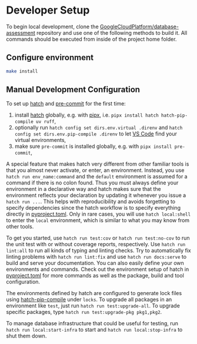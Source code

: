 # Developer Setup

To begin local development, clone the [GoogleCloudPlatform/database-assessment](https://github.com/GoogleCloudPlatform/database-assessment) repository and use one of the following methods to build it. All commands should be executed from inside of the project home folder.

## Configure environment

```bash
make install
```

## Manual Development Configuration

To set up [hatch] and [pre-commit] for the first time:

1. install [hatch] globally, e.g. with [pipx], i.e. `pipx install hatch hatch-pip-compile uv ruff`,
2. optionally run `hatch config set dirs.env.virtual .direnv` and `hatch config set dirs.env.pip-compile .direnv`
   to let [VS Code] find your virtual environments,
3. make sure `pre-commit` is installed globally, e.g. with `pipx install pre-commit`,

A special feature that makes hatch very different from other familiar tools is that you almost never
activate, or enter, an environment. Instead, you use `hatch run env_name:command` and the `default` environment
is assumed for a command if there is no colon found. Thus you must always define your environment in a declarative
way and hatch makes sure that the environment reflects your declaration by updating it whenever you issue
a `hatch run ...`. This helps with reproducibility and avoids forgetting to specify dependencies since the
hatch workflow is to specify everything directly in [pyproject.toml](pyproject.toml). Only in rare cases, you
will use `hatch local:shell` to enter the `local` environment, which is similar to what you may know from other tools.

To get you started, use `hatch run test:cov` or `hatch run test:no-cov` to run the unit test with or without coverage reports,
respectively. Use `hatch run lint:all` to run all kinds of typing and linting checks. Try to automatically fix linting
problems with `hatch run lint:fix` and use `hatch run docs:serve` to build and serve your documentation.
You can also easily define your own environments and commands. Check out the environment setup of hatch
in [pyproject.toml](pyproject.toml) for more commands as well as the package, build and tool configuration.

The environments defined by hatch are configured to generate lock files using [hatch-pip-compile] under `locks`.
To upgrade all packages in an environment like `test`, just run `hatch run test:upgrade-all`. To upgrade specific
packages, type `hatch run test:upgrade-pkg pkg1,pkg2`.

To manage database infrastructure that could be useful for testing, run `hatch run local:start-infra` to start and `hatch run local:stop-infra` to shut them down.

[pipx]: https://pypa.github.io/pipx/
[hatch]: https://hatch.pypa.io/
[pre-commit]: https://pre-commit.com/
[VS Code]: https://code.visualstudio.com/docs/python/environments#_where-the-extension-looks-for-environments
[hatch-pip-compile]: https://github.com/juftin/hatch-pip-compile

